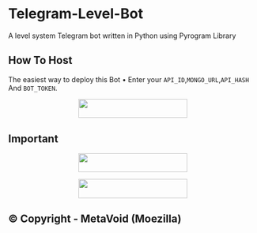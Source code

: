# Telegram-Level-Bot

A level system Telegram bot written in Python using Pyrogram Library

## How To Host
The easiest way to deploy this Bot
• Enter your ```API_ID```,```MONGO_URL```,```API_HASH``` And ```BOT_TOKEN```.
<p align="center"><a href="https://heroku.com/deploy?template=https://github.com/MdNoor786/Telegram-Rank-Bot"> <img src="https://img.shields.io/badge/Deploy%20To%20Heroku-black?style=for-the-badge&logo=heroku" width="220" height="38.45"/></a></p>


## Important

<p align="center"><a href="https://t.me/LionXsupport"> <img src="https://img.shields.io/badge/LionX%20Void%20Support-pink?style=for-the-badge" width="220" height="38.45"/></a></p>

<p align="center"><a href="https://t.me/TeamLionX"> <img src="https://img.shields.io/badge/LionX%20Void%20Channel-blue?style=for-the-badge" width="220" height="38.45"/></a></p>

## © Copyright - MetaVoid (Moezilla) 
 

